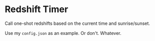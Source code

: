 # Redshift Timer

Call one-shot redshifts based on the current time and sunrise/sunset.

Use my `config.json` as an example. Or don't. Whatever.
